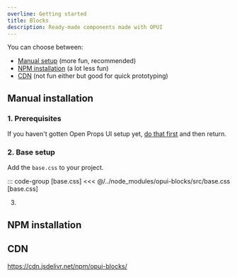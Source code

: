 ```yaml
---
overline: Getting started
title: Blocks
description: Ready-made components made with OPUI
---
```


You can choose between:

- [Manual setup](#manual-setup) (more fun, recommended)
- [NPM installation](#npm-installation) (a lot less fun)
- [CDN](#cdn) (not fun either but good for quick prototyping)

## Manual installation

### 1. Prerequisites
If you haven't gotten Open Props UI setup yet, [do that first](/guide/getting-started) and then return.

### 2. Base setup
Add the `base.css` to your project.

::: code-group [base.css]
<<< @/../node_modules/opui-blocks/src/base.css [base.css]

3.

## NPM installation


## CDN

https://cdn.jsdelivr.net/npm/opui-blocks/

